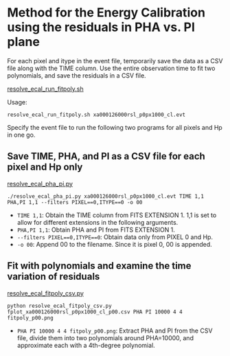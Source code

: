 # Method for the Energy Calibration using the residuals in PHA vs. PI plane

For each pixel and itype in the event file, temporarily save the data as a CSV file along with the TIME column. Use the entire observation time to fit two polynomials, and save the residuals in a CSV file.

[resolve_ecal_run_fitpoly.sh](https://github.com/yamadasuzaku/rksysoft/blob/main/resolve/ecal/resolve_ecal_run_fitpoly.sh)

Usage:

``` bash:
resolve_ecal_run_fitpoly.sh xa000126000rsl_p0px1000_cl.evt
```

Specify the event file to run the following two programs for all pixels and Hp in one go.


## Save TIME, PHA, and PI as a CSV file for each pixel and Hp only


[resolve_ecal_pha_pi.py](https://github.com/yamadasuzaku/rksysoft/blob/main/resolve/ecal/resolve_ecal_pha_pi.py)

``` bash:
./resolve_ecal_pha_pi.py xa000126000rsl_p0px1000_cl.evt TIME 1,1 PHA,PI 1,1 --filters PIXEL==0,ITYPE==0 -o 00
```

- `TIME 1,1`: Obtain the TIME column from FITS EXTENSION 1. 1,1 is set to allow for different extensions in the following arguments.
- `PHA,PI 1,1`: Obtain PHA and PI from FITS EXTENSION 1.
- `--filters PIXEL==0,ITYPE==0`: Obtain data only from PIXEL 0 and Hp.
- `-o 00`: Append 00 to the filename. Since it is pixel 0, 00 is appended.


## Fit with polynomials and examine the time variation of residuals

[resolve_ecal_fitpoly_csv.py](https://github.com/yamadasuzaku/rksysoft/blob/main/resolve/ecal/resolve_ecal_fitpoly_csv.py)

``` bash:
python resolve_ecal_fitpoly_csv.py fplot_xa000126000rsl_p0px1000_cl_p00.csv PHA PI 10000 4 4 fitpoly_p00.png
```

- `PHA PI 10000 4 4 fitpoly_p00.png`: Extract PHA and PI from the CSV file, divide them into two polynomials around PHA=10000, and approximate each with a 4th-degree polynomial.
